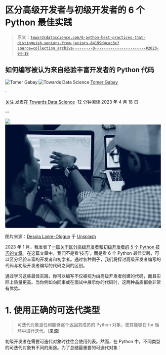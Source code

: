 # 区分高级开发者与初级开发者的 6 个 Python 最佳实践

> 原文：[`towardsdatascience.com/6-python-best-practices-that-distinguish-seniors-from-juniors-84199d4cac3c?source=collection_archive---------0-----------------------#2023-04-18`](https://towardsdatascience.com/6-python-best-practices-that-distinguish-seniors-from-juniors-84199d4cac3c?source=collection_archive---------0-----------------------#2023-04-18)

## 如何编写被认为来自经验丰富开发者的 Python 代码

![Tomer Gabay](https://medium.com/@tomergabay?source=post_page-----84199d4cac3c--------------------------------) ![Towards Data Science](https://towardsdatascience.com/?source=post_page-----84199d4cac3c--------------------------------) [Tomer Gabay](https://medium.com/@tomergabay?source=post_page-----84199d4cac3c--------------------------------)

·

[关注](https://medium.com/m/signin?actionUrl=https%3A%2F%2Fmedium.com%2F_%2Fsubscribe%2Fuser%2Fc9c352dba00a&operation=register&redirect=https%3A%2F%2Ftowardsdatascience.com%2F6-python-best-practices-that-distinguish-seniors-from-juniors-84199d4cac3c&user=Tomer+Gabay&userId=c9c352dba00a&source=post_page-c9c352dba00a----84199d4cac3c---------------------post_header-----------) 发表在 [Towards Data Science](https://towardsdatascience.com/?source=post_page-----84199d4cac3c--------------------------------) ·12 分钟阅读·2023 年 4 月 18 日

--

![](https://medium.com/m/signin?actionUrl=https%3A%2F%2Fmedium.com%2F_%2Fbookmark%2Fp%2F84199d4cac3c&operation=register&redirect=https%3A%2F%2Ftowardsdatascience.com%2F6-python-best-practices-that-distinguish-seniors-from-juniors-84199d4cac3c&source=-----84199d4cac3c---------------------bookmark_footer-----------)![](img/3dd47a21048817c7f706cbf2338c9456.png)

图片来源：[Desola Lanre-Ologun](https://unsplash.com/@disruptxn?utm_source=medium&utm_medium=referral) 于 [Unsplash](https://unsplash.com/?utm_source=medium&utm_medium=referral)

2023 年 1 月，我发表了[一篇关于区分高级开发者和初级开发者的 5 个 Python 技巧的文章](https://medium.com/towards-data-science/5-python-tricks-that-distinguish-senior-developers-from-juniors-826d57ab3940)。在这篇文章中，我们不是看‘技巧’，而是看 6 个 Python 最佳实践，可以区分经验丰富的开发者和初学者。通过各种例子，我们将探讨高级开发者编写的代码与初级开发者编写的代码之间的区别。

通过学习这些最佳实践，你可以编写不仅被视为由高级开发者创建的代码，而且实际上质量更高。当你例如向同事或在面试中展示你的代码时，这两种品质都会非常有优势。

# 1\. 使用正确的可迭代类型

> 可迭代对象是任何能够逐个返回其成员的 Python 对象，使其能够在 for 循环中进行迭代。([来源](https://www.pythonlikeyoumeanit.com/Module2_EssentialsOfPython/Iterables.html#:~:text=An%20iterable%20is%20any%20Python,over%20in%20a%20for%2Dloop.))

初级开发者在需要可迭代对象时往往会使用列表。然而，在 Python 中，不同类型的可迭代对象有不同的用途。为了总结最重要的可迭代对象：

